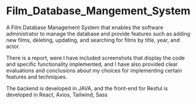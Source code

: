 # Film_Database_Mangement_System

A Film Database Management System that enables the software administrator to manage the database and provide features such as adding new films, deleting, updating, and searching for films by title, year, and actor.

There is a report, were I have included screenshots that display the code and specific functionality implemented, and I have also provided clear evaluations and conclusions about my choices for implementing certain features and techniques.

The backend is developed in JAVA, and the front-end for Resful is developed in React, Axios, Tailwind, Sass

